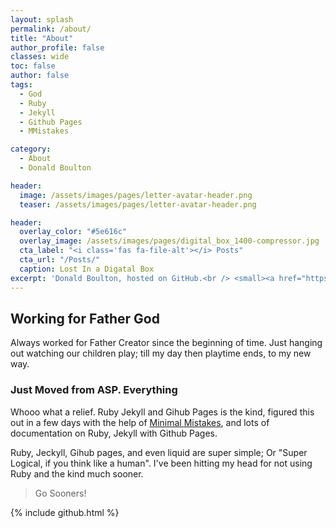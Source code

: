 ```yaml
---
layout: splash
permalink: /about/
title: "About"
author_profile: false
classes: wide
toc: false
author: false
tags: 
  - God
  - Ruby
  - Jekyll
  - Github Pages
  - MMistakes

category:
  - About
  - Donald Boulton

header:
  image: /assets/images/pages/letter-avatar-header.png
  teaser: /assets/images/pages/letter-avatar-header.png

header:
  overlay_color: "#5e616c"
  overlay_image: /assets/images/pages/digital_box_1400-compressor.jpg
  cta_label: "<i class='fas fa-file-alt'></i> Posts"
  cta_url: "/Posts/"
  caption: Lost In a Digatal Box
excerpt: 'Donald Boulton, hosted on GitHub.<br /> <small><a href="https://github.com/donaldboulton/DWB/">Github Build</a></small><br /><br /> {::nomarkdown}<iframe style="display: inline-block;" src="https://ghbtns.com/github-btn.html?user=donaldboulton&repo=DWB&type=star&count=true&size=large" frameborder="0" scrolling="0" width="160px" height="30px"></iframe> <iframe style="display: inline-block;" src="https://ghbtns.com/github-btn.html?user=donaldboulton&repo=DWB&type=fork&count=true&size=large" frameborder="0" scrolling="0" width="158px" height="30px"></iframe>{:/nomarkdown}'
---
```


## Working for Father God

Always worked for Father Creator since the beginning of time. Just hanging out watching our children play; till my day then playtime ends, to my new way.

### Just Moved from ASP. Everything

Whooo what a relief. Ruby Jekyll and Gihub Pages is the kind, figured this out in a few days with the help of [Minimal Mistakes](https://mmistakes.github.io/minimal-mistakes/), and lots of documentation on Ruby, Jekyll with Github Pages.

Ruby, Jeckyll, Gihub pages, and even liquid are super simple; Or "Super Logical, if you think like a human". I've been hitting my head for not using Ruby and the kind much sooner.

> Go Sooners!

{% include github.html %}



